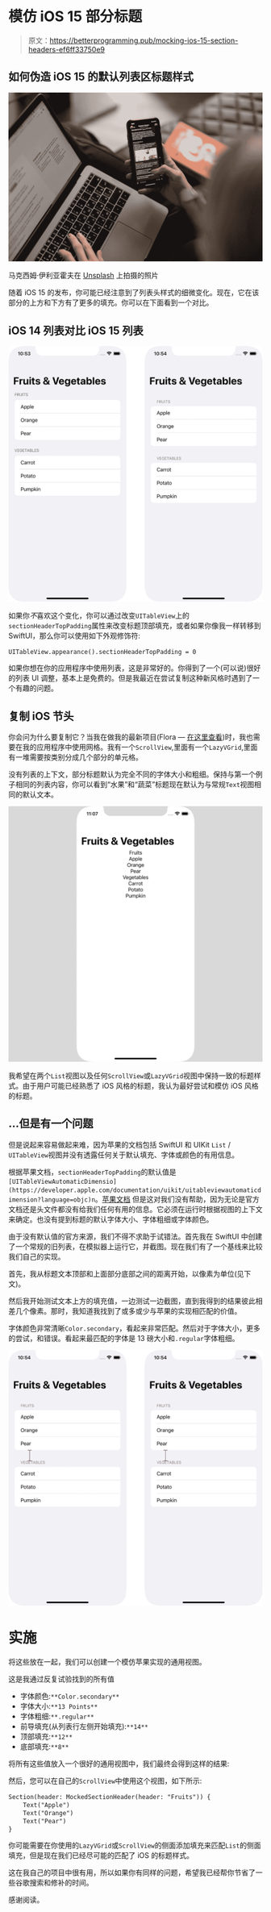 # 模仿 iOS 15 部分标题

> 原文：<https://betterprogramming.pub/mocking-ios-15-section-headers-ef6ff33750e9>

## 如何伪造 iOS 15 的默认列表区标题样式

![](img/2f0ed750badc3aefbbcb9dd322d2a86b.png)

马克西姆·伊利亚霍夫在 [Unsplash](https://unsplash.com?utm_source=medium&utm_medium=referral) 上拍摄的照片

随着 iOS 15 的发布，你可能已经注意到了列表头样式的细微变化。现在，它在该部分的上方和下方有了更多的填充。你可以在下面看到一个对比。

## **iOS 14 列表对比 iOS 15 列表**

![](img/c5ec17acc43f255250f9cc2107fb34bb.png)

如果你*不*喜欢这个变化，你可以通过改变`UITableView`上的`sectionHeaderTopPadding`属性来改变标题顶部填充，或者如果你像我一样转移到 SwiftUI，那么你可以使用如下外观修饰符:

```
UITableView.appearance().sectionHeaderTopPadding = 0
```

如果你想在你的应用程序中使用列表，这是非常好的。你得到了一个(可以说)很好的列表 UI 调整，基本上是免费的。但是我最近在尝试复制这种新风格时遇到了一个有趣的问题。

## **复制 iOS 节头**

你会问为什么要复制它？当我在做我的最新项目(Flora — [在这里查看](https://twitter.com/floraios))时，我也需要在我的应用程序中使用网格。我有一个`ScrollView`,里面有一个`LazyVGrid`,里面有一堆需要按类别分成几个部分的单元格。

没有列表的上下文，部分标题默认为完全不同的字体大小和粗细。保持与第一个例子相同的列表内容，你可以看到“水果”和“蔬菜”标题现在默认为与常规`Text`视图相同的默认文本。

![](img/71460097bd2c5d1e482d8eb7bd028628.png)

我希望在两个`List`视图以及任何`ScrollView`或`LazyVGrid`视图中保持一致的标题样式。由于用户可能已经熟悉了 iOS 风格的标题，我认为最好尝试和模仿 iOS 风格的标题。

## **…但是有一个问题**

但是说起来容易做起来难，因为苹果的文档包括 SwiftUI 和 UIKit `List` / `UITableView`视图并没有透露任何关于默认填充、字体或颜色的有用信息。

根据苹果文档，`sectionHeaderTopPadding`的默认值是`[UITableViewAutomaticDimensio](https://developer.apple.com/documentation/uikit/uitableviewautomaticdimension?language=objc)n`。[苹果文档](https://developer.apple.com/documentation/uikit/uitableview/3750914-sectionheadertoppadding)
但是这对我们没有帮助，因为无论是官方文档还是头文件都没有给我们任何有用的信息。它必须在运行时根据视图的上下文来确定。也没有提到标题的默认字体大小、字体粗细或字体颜色。

由于没有默认值的官方来源，我们不得不求助于试错法。首先我在 SwiftUI 中创建了一个常规的旧列表，在模拟器上运行它，并截图。现在我们有了一个基线来比较我们自己的实现。

首先，我从标题文本顶部和上面部分底部之间的距离开始，以像素为单位(见下文)。

然后我开始测试文本上方的填充值，一边测试一边截图，直到我得到的结果彼此相差几个像素。那时，我知道我找到了或多或少与苹果的实现相匹配的价值。

字体颜色非常清晰`Color.secondary`，看起来非常匹配。然后对于字体大小，更多的尝试，和错误。看起来最匹配的字体是 13 磅大小和`.regular`字体粗细。

![](img/b5031a91a1862691939769033fc563cd.png)

# **实施**

将这些放在一起，我们可以创建一个模仿苹果实现的通用视图。

这是我通过反复试验找到的所有值

*   字体颜色:`**Color.secondary**`
*   字体大小:`**13 Points**`
*   字体粗细:`**.regular**`
*   前导填充(从列表行左侧开始填充):`**14**`
*   顶部填充:`**12**`
*   底部填充:`**8**`

将所有这些值放入一个很好的通用视图中，我们最终会得到这样的结果:

然后，您可以在自己的`ScrollView`中使用这个视图，如下所示:

```
Section(header: MockedSectionHeader(header: "Fruits")) {
    Text("Apple")
    Text("Orange")
    Text("Pear")
}
```

你可能需要在你使用的`LazyVGrid`或`ScrollView`的侧面添加填充来匹配`List`的侧面填充，但是现在我们已经尽可能的匹配了 iOS 的标题样式。

这在我自己的项目中很有用，所以如果你有同样的问题，希望我已经帮你节省了一些谷歌搜索和修补的时间。

感谢阅读。